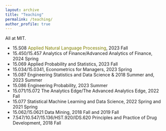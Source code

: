 ```yaml
---
layout: archive
title: "Teaching"
permalink: /teaching/
author_profile: true
---
```


All at MIT.

- 15.S08 <span style="color: olive;">Applied Natural Language Processing</span>, 2023 Fall
- 15.450/15.457 Analytics of Finance/Advanced Analytics of Finance, 2024 Spring
- 15.069 Applied Probability and Statistics, 2023 Fall
- 15.034/15.0341, Econometrics for Managers, 2023 Spring
- 15.087 Engineering Statistics and Data Science & 2018 Summer and, 2023 Summer
- 15.086 Engineering Probability, 2023 Summer
- 15.071/15.072 The Analytics Edge/The Advanced Analytics Edge, 2022 Fall
- 15.077 Statistical Machine Learning and Data Science, 2022 Spring and 2021 Spring
- 15.062/15.0621 Data Mining, 2018 Fall and 2019 Fall
- 7.547/10.547/15.136/HST.920/IDS.620 Principles and Practice of Drug Development, 2018 Fall

